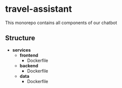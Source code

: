 # travel-assistant

This monorepo contains all components of our chatbot

## Structure

- **services**
  - **frontend**
    - Dockerfile
  - **backend**
    - Dockerfile
  - **data**
    - Dockerfile
